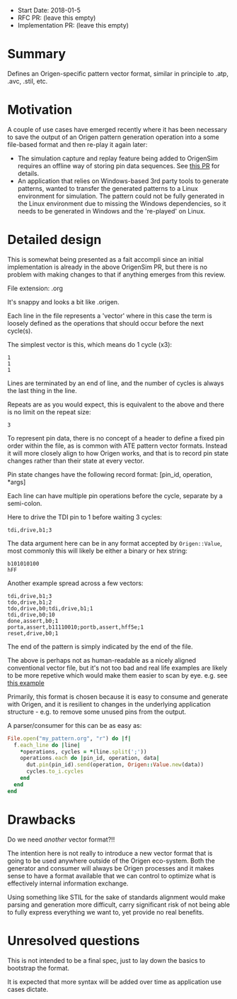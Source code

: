 - Start Date: 2018-01-5
- RFC PR: (leave this empty)
- Implementation PR: (leave this empty)

# Summary

Defines an Origen-specific pattern vector format, similar in principle to
.atp, .avc, .stil, etc.

# Motivation

A couple of use cases have emerged recently where it has been necessary to save
the output of an Origen pattern generation operation into a some file-based format and
then re-play it again later:

* The simulation capture and replay feature being added to OrigenSim requires
  an offline way of storing pin data sequences. See
  [this PR](https://github.com/Origen-SDK/origen_sim/pull/6) for details.
* An application that relies on Windows-based 3rd party tools to generate patterns,
  wanted to transfer the generated patterns to a Linux environment for simulation. The
  pattern could not be fully generated in the Linux environment due to missing the Windows
  dependencies, so it needs to be generated in Windows and the 're-played' on Linux.

# Detailed design

This is somewhat being presented as a fait accompli since an initial implementation is
already in the above OrigenSim PR, but there is no problem with making changes to that
if anything emerges from this review.

File extension: .org   

It's snappy and looks a bit like .origen.

Each line in the file represents a 'vector' where in this case the term is loosely
defined as the operations that should occur before the next cycle(s).

The simplest vector is this, which means do 1 cycle (x3):

~~~
1
1
1
~~~

Lines are terminated by an end of line, and the number of cycles is always the last
thing in the line.

Repeats are as you would expect, this is equivalent to the above and there is no limit on
the repeat size:

~~~
3
~~~

To represent pin data, there is no concept of a header to define a fixed pin order within
the file, as is common with ATE pattern vector formats.
Instead it will more closely align to how Origen works, and that is to record pin state
changes rather than their state at every vector.

Pin state changes have the following record format: [pin_id, operation, \*args]

Each line can have multiple pin operations before the cycle, separate by a semi-colon.

Here to drive the TDI pin to 1 before waiting 3 cycles:

~~~
tdi,drive,b1;3
~~~

The data argument here can be in any format accepted by `Origen::Value`, most commonly
this will likely be either a binary or hex string:

~~~
b101010100
hFF
~~~

Another example spread across a few vectors:

~~~
tdi,drive,b1;3
tdo,drive,b1;2
tdo,drive,b0;tdi,drive,b1;1
tdi,drive,b0;10
done,assert,b0;1
porta,assert,b11110010;portb,assert,hff5e;1
reset,drive,b0;1
~~~

The end of the pattern is simply indicated by the end of the file.

The above is perhaps not as human-readable as a nicely aligned conventional vector file,
but it's not too bad and real life examples are likely to be more repetive which would
make them easier to scan by eye. e.g. see [this example](https://github.com/Origen-SDK/origen_sim/blob/4788459f695e5f26ada6e85f8dd6fba80a8780d0/pattern/sim_capture/default/cmd55.org)

Primarily, this format is chosen because it is easy to consume and generate with Origen,
and it is resilient to changes in the underlying application structure - e.g. to remove some
unused pins from the output.

A parser/consumer for this can be as easy as:

~~~ruby
File.open("my_pattern.org", "r") do |f|
  f.each_line do |line|
    *operations, cycles = *(line.split(';'))
    operations.each do |pin_id, operation, data|
      dut.pin(pin_id).send(operation, Origen::Value.new(data))
      cycles.to_i.cycles
    end
  end
end
~~~

# Drawbacks

Do we need *another* vector format?!!

The intention here is not really to introduce a new vector format that is going to
be used anywhere outside of the Origen eco-system.
Both the generator and consumer will always be Origen processes and it makes sense
to have a format available that we can control to optimize what is effectively
internal information exchange.

Using something like STIL for the sake of standards alignment would make parsing and
generation more difficult, carry significant risk of not being able to fully express
everything we want to, yet provide no real benefits.

# Unresolved questions

This is not intended to be a final spec, just to lay down the basics to bootstrap the
format.

It is expected that more syntax will be added over time as application use cases
dictate.
